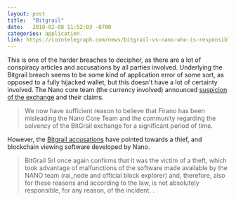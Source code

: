 ```yaml
---
layout: post
title:  "Bitgrail"
date:   2018-02-08 11:52:03 -0700
categories: application.
link: https://cointelegraph.com/news/bitgrail-vs-nano-who-is-responsible-for-the-150-million-theft
---
```

This is one of the harder breaches to decipher, as there are a lot of conspiracy articles and accusations by all parties involved. Underlying the Bitgrail breach seems to be some kind of application error of some sort, as opposed to a fully hijacked wallet, but this doesn't have a lot of certainty involved. The Nano core team (the currency involved) announced [suspicion of the exchange](https://medium.com/@nanocurrency/official-statement-regrading-bitgrail-insolvency-ed4422bf274b) and their claims.

>We now have sufficient reason to believe that Firano has been misleading the Nano Core Team and the community regarding the solvency of the BitGrail exchange for a significant period of time.

However, the [Bitgrail accusations](http://archive.is/huzBF) have pointed towards a thief, and blockchain viewing software developed by Nano.

>BitGrail Srl once again confirms that it was the victim of a theft, which took advantage of malfunctions of the software made available by the NANO team (rai_node and official block explorer) and, therefore, also for these reasons and according to the law, is not absolutely responsible, for any reason, of the incident.
.
